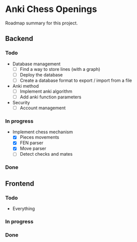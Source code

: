 # Anki Chess Openings

Roadmap summary for this project.

## Backend

### Todo

- Database management
  - [ ] Find a way to store lines (with a graph)
  - [ ] Deploy the database
  - [ ] Create a database format to export / import from a file
- Anki method
  - [ ] Implement anki algorithm
  - [ ] Add anki function parameters
- Security
  - [ ] Account management

### In progress

- Implement chess mechanism
  - [x] Pieces movements
  - [x] FEN parser
  - [x] Move parser
  - [ ] Detect checks and mates

### Done

## Frontend

### Todo

- Everything

### In progress

### Done
